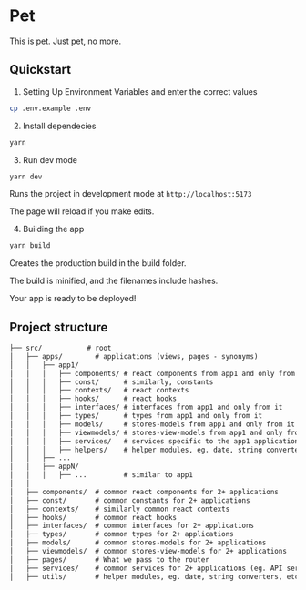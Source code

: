 # Pet

This is pet. Just pet, no more.

## Quickstart

1. Setting Up Environment Variables and enter the correct values

```bash
cp .env.example .env
```

2. Install dependecies

```bash
yarn
```

3. Run dev mode

```bash
yarn dev
```

Runs the project in development mode at `http://localhost:5173`

The page will reload if you make edits.

4. Building the app

```bash
yarn build
```

Creates the production build in the build folder.

The build is minified, and the filenames include hashes.

Your app is ready to be deployed!

## Project structure

```markdown
├── src/           # root
│   ├── apps/        # applications (views, pages - synonyms)
│   │   ├── app1/
│   │   │   ├── components/ # react components from app1 and only from it
│   │   │   ├── const/      # similarly, constants
│   │   │   ├── contexts/   # react contexts
│   │   │   ├── hooks/      # react hooks
│   │   │   ├── interfaces/ # interfaces from app1 and only from it
│   │   │   ├── types/      # types from app1 and only from it
│   │   │   ├── models/     # stores-models from app1 and only from it
│   │   │   ├── viewmodels/ # stores-view-models from app1 and only from it
│   │   │   ├── services/   # services specific to the app1 application (it is better to always put api-services on the general level)
│   │   │   ├── helpers/    # helper modules, eg. date, string converters, etc.
│   │   ├── ...
│   │   ├── appN/
│   │   │   ├── ...         # similar to app1
│   │
│   ├── components/  # common react components for 2+ applications
│   ├── const/       # common constants for 2+ applications
│   ├── contexts/    # similarly common react contexts
│   ├── hooks/       # common react hooks
│   ├── interfaces/  # common interfaces for 2+ applications
│   ├── types/       # common types for 2+ applications
│   ├── models/      # common stores-models for 2+ applications
│   ├── viewmodels/  # common stores-view-models for 2+ applications
│   ├── pages/       # What we pass to the router
│   ├── services/    # common services for 2+ applications (eg. API services or singletons)
│   ├── utils/       # helper modules, eg. date, string converters, etc. common for 2+ applications
```